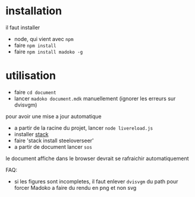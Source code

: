 

installation
==============

il faut installer 

- node, qui vient avec `npm`
- faire `npm install`
- faire `npm install madoko -g`


utilisation
============


- faire `cd document`
- lancer `madoko document.mdk` manuellement (ignorer les erreurs sur dvisvgm)


pour avoir une mise a jour automatique
- a partir de la racine du projet, lancer `node livereload.js`
- installer [stack](https://docs.haskellstack.org/en/stable/README/)
- faire 'stack install steeloverseer'
- a partir de document lancer `sos`

le document affiche dans le browser devrait se rafraichir automatiquement


FAQ:
- si les figures sont incompletes, il faut enlever `dvisvgm` du path pour forcer Madoko a faire du rendu en png et non svg
